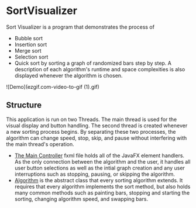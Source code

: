 # SortVisualizer
Sort Visualizer is a program that demonstrates the process of
- Bubble sort
- Insertion sort
- Merge sort
- Selection sort
- Quick sort 
by sorting a graph of randomized bars step by step. A description of each algorithm's runtime and space complexities is also displayed whenever the algorithm is chosen. 

![Demo](ezgif.com-video-to-gif (1).gif)
## Structure
This application is run on two Threads. The main thread is used for the visual display and button handling. The second thread is created whenever a new sorting process begins. By separating these two processes, the algorithm can change speed, stop, skip, and pause without interfering with the main thread's operation.
- [The Main Controller](SortVisualizer/src/application/MainController.java) fxml file holds all of the JavaFX element handlers. As the only connection between the algorithm and the user, it handles all user button selections as well as the intial graph creation and any user interruptions such as stopping, pausing, or skipping the algorithm.
- [Algorithm](SortVisualizer/src/application/SortingAlgs/Algorithm.java) is the abstract class that every sorting algorithm extends. It requires that every algorithm implements the sort method, but also holds many common methods such as painting bars, stopping and starting the sorting, changing algorithm speed, and swapping bars. 
